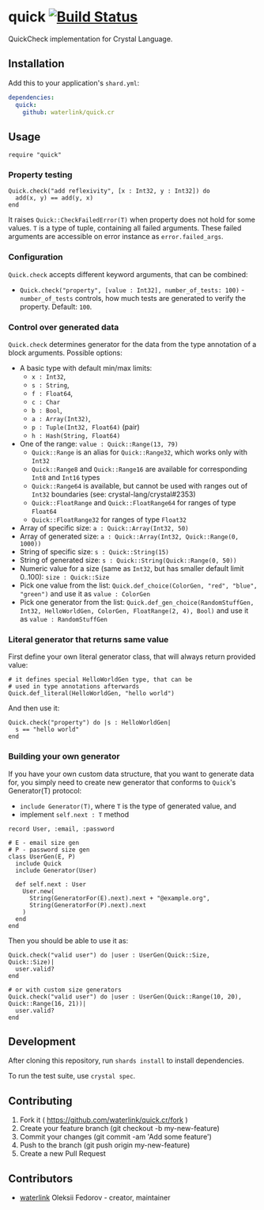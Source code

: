 # quick [![Build Status](https://travis-ci.org/waterlink/quick.cr.svg?branch=master)](https://travis-ci.org/waterlink/quick.cr)

QuickCheck implementation for Crystal Language.

## Installation

Add this to your application's `shard.yml`:

```yaml
dependencies:
  quick:
    github: waterlink/quick.cr
```

## Usage

```crystal
require "quick"
```

### Property testing

```crystal
Quick.check("add reflexivity", [x : Int32, y : Int32]) do
  add(x, y) == add(y, x)
end
```

It raises `Quick::CheckFailedError(T)` when property does not hold for some
values. `T` is a type of tuple, containing all failed arguments.
These failed arguments are accessible on error instance as `error.failed_args`.

### Configuration

`Quick.check` accepts different keyword arguments, that can be combined:

- `Quick.check("property", [value : Int32], number_of_tests: 100)` - `number_of_tests` controls,
  how much tests are generated to verify the property. Default: `100`.

### Control over generated data

`Quick.check` determines generator for the data from the type annotation of a
block arguments. Possible options:

- A basic type with default min/max limits:
  - `x : Int32`,
  - `s : String`,
  - `f : Float64`,
  - `c : Char`
  - `b : Bool`,
  - `a : Array(Int32)`,
  - `p : Tuple(Int32, Float64)` (pair)
  - `h : Hash(String, Float64)`
- One of the range: `value : Quick::Range(13, 79)`
  - `Quick::Range` is an alias for `Quick::Range32`, which works only with `Int32`
  - `Quick::Range8` and `Quick::Range16` are available for corresponding `Int8` and `Int16` types
  - `Quick::Range64` is available, but cannot be used with ranges out of `Int32` boundaries (see: crystal-lang/crystal#2353)
  - `Quick::FloatRange` and `Quick::FloatRange64` for ranges of type `Float64`
  - `Quick::FloatRange32` for ranges of type `Float32`
- Array of specific size: `a : Quick::Array(Int32, 50)`
- Array of generated size: `a : Quick::Array(Int32, Quick::Range(0, 1000))`
- String of specific size: `s : Quick::String(15)`
- String of generated size: `s : Quick::String(Quick::Range(0, 50))`
- Numeric value for a size (same as `Int32`, but has smaller default limit 0..100): `size : Quick::Size`
- Pick one value from the list: `Quick.def_choice(ColorGen, "red", "blue", "green")` and use it as `value : ColorGen`
- Pick one generator from the list: `Quick.def_gen_choice(RandomStuffGen, Int32, HelloWorldGen, ColorGen, FloatRange(2, 4), Bool)` and use it as `value : RandomStuffGen`

### Literal generator that returns same value

First define your own literal generator class, that will always return provided value:

```crystal
# it defines special HelloWorldGen type, that can be
# used in type annotations afterwards
Quick.def_literal(HelloWorldGen, "hello world")
```

And then use it:

```crystal
Quick.check("property") do |s : HelloWorldGen|
  s == "hello world"
end
```

### Building your own generator

If you have your own custom data structure, that you want to generate data for,
you simply need to create new generator that conforms to `Quick`'s Generator(T)
protocol:

- `include Generator(T)`, where `T` is the type of generated value, and
- implement `self.next : T` method

```crystal
record User, :email, :password

# E - email size gen
# P - password size gen
class UserGen(E, P)
  include Quick
  include Generator(User)

  def self.next : User
    User.new(
      String(GeneratorFor(E).next).next + "@example.org",
      String(GeneratorFor(P).next).next
    )
  end
end
```

Then you should be able to use it as:

```crystal
Quick.check("valid user") do |user : UserGen(Quick::Size, Quick::Size)|
  user.valid?
end

# or with custom size generators
Quick.check("valid user") do |user : UserGen(Quick::Range(10, 20), Quick::Range(16, 21))|
  user.valid?
end
```

## Development

After cloning this repository, run `shards install` to install dependencies.

To run the test suite, use `crystal spec`.

## Contributing

1. Fork it ( https://github.com/waterlink/quick.cr/fork )
2. Create your feature branch (git checkout -b my-new-feature)
3. Commit your changes (git commit -am 'Add some feature')
4. Push to the branch (git push origin my-new-feature)
5. Create a new Pull Request

## Contributors

- [waterlink](https://github.com/waterlink) Oleksii Fedorov - creator,
  maintainer
